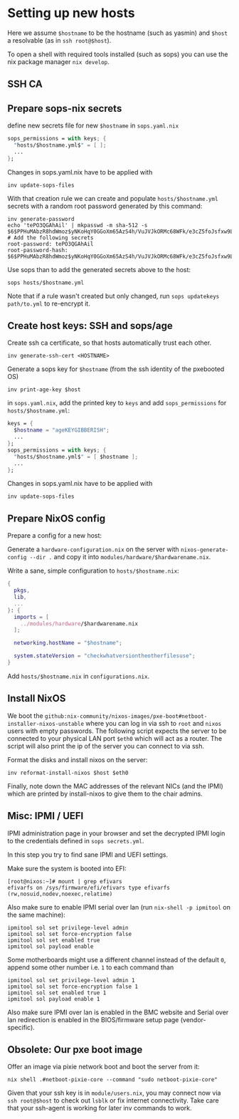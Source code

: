 # Setting up new hosts

Here we assume `$hostname` to be the hostname (such as yasmin) and `$host` a resolvable (as in `ssh root@$host`).

To open a shell with required tools installed (such as sops) you can use the nix package manager `nix develop`.

## SSH CA

## Prepare sops-nix secrets

define new secrets file for new `$hostname` in `sops.yaml.nix`

```nix
sops_permissions = with keys; {
  "hosts/$hostname.yml$" = [ ];
  ...
};
```

Changes in sops.yaml.nix have to be applied with

```
inv update-sops-files
```

With that creation rule we can create and populate `hosts/$hostname.yml` secrets with a random root password generated by this command:

```
inv generate-password
echo 'tePO3QGAhAil' | mkpasswd -m sha-512 -s
$6$PPHuMAbzR8hdWmoz$yNKoHqY0GGoXm65AzS4h/VuJVJkORMc68WFk/e3cZ5foJsfxw9LeFBP5s/L5muRZF4/RVn3xYVYPbBGEYo3Xq0
# Add the following secrets
root-password: tePO3QGAhAil
root-password-hash: $6$PPHuMAbzR8hdWmoz$yNKoHqY0GGoXm65AzS4h/VuJVJkORMc68WFk/e3cZ5foJsfxw9LeFBP5s/L5muRZF4/RVn3xYVYPbBGEYo3Xq0
```

Use sops than to add the generated secrets above to the host:

```
sops hosts/$hostname.yml
```

Note that if a rule wasn't created but only changed, run `sops updatekeys path/to.yml` to re-encrypt it.

## Create host keys: SSH and sops/age

Create ssh ca certificate, so that hosts automatically trust each other.

```console
inv generate-ssh-cert <HOSTNAME>
```

Generate a sops key for `$hostname` (from the ssh identity of the pxebooted OS)

```
inv print-age-key $host
```

in `sops.yaml.nix`, add the printed key to `keys` and add `sops_permissions` for `hosts/$hostname.yml`:

```nix
keys = {
  $hostname = "ageKEYGIBBERISH";
  ...
};
sops_permissions = with keys; {
  "hosts/$hostname.yml$" = [ $hostname ];
  ...
};
```

Changes in sops.yaml.nix have to be applied with

```
inv update-sops-files
```

## Prepare NixOS config

Prepare a config for a new host:

Generate a `hardware-configuration.nix` on the server with `nixos-generate-config --dir .` and copy it into `modules/hardware/$hardwarename.nix`.

Write a sane, simple configuration to `hosts/$hostname.nix`:

```nix
{
  pkgs,
  lib,
  ...
}: {
  imports = [
    ../modules/hardware/$hardwarename.nix
  ];

  networking.hostName = "$hostname";

  system.stateVersion = "checkwhatversiontheotherfilesuse";
}
```

Add `hosts/$hostname.nix` in `configurations.nix`.

## Install NixOS

We boot the `github:nix-community/nixos-images/pxe-boot#netboot-installer-nixos-unstable` where you can log in via ssh to `root` and `nixos` users with empty passwords.
The following script expects the server to be connected to your physical LAN port `$eth0` which will act as a router. 
The script will also print the ip of the server you can connect to via ssh. 

Format the disks and install nixos on the server:

```
inv reformat-install-nixos $host $eth0
```

Finally, note down the MAC addresses of the relevant NICs (and the IPMI) which are printed by install-nixos to give them to the chair admins. 


## Misc: IPMI / UEFI

IPMI administration page in your browser and set the decrypted IPMI login to the credentials defined in `sops secrets.yml`.

In this step you try to find sane IPMI and UEFI settings.

Make sure the system is booted into EFI:

```
[root@nixos:~]# mount | grep efivars
efivarfs on /sys/firmware/efi/efivars type efivarfs (rw,nosuid,nodev,noexec,relatime)
```

Also make sure to enable IPMI serial over lan (run `nix-shell -p ipmitool` on the same machine):

```console
ipmitool sol set privilege-level admin
ipmitool sol set force-encryption false
ipmitool sol set enabled true
ipmitool sol payload enable
```

Some motherboards might use a different channel instead of the default `0`, append some other number
i.e. `1` to each command than

```
ipmitool sol set privilege-level admin 1
ipmitool sol set force-encryption false 1
ipmitool sol set enabled true 1
ipmitool sol payload enable 1
```

Also make sure IPMI over lan is enabled in the BMC website and Serial over lan
redirection is enabled in the BIOS/firmware setup page (vendor-specific).

## Obsolete: Our pxe boot image


Offer an image via pixie network boot and boot the server from it:

```
nix shell .#netboot-pixie-core --command "sudo netboot-pixie-core"
```

Given that your ssh key is in `module/users.nix`, you may connect now via `ssh root@$host` to check out `lsblk` or fix internet connectivity. 
Take care that your ssh-agent is working for later inv commands to work. 


